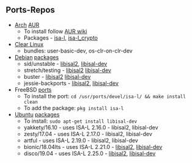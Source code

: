 ## Ports-Repos

* [Arch](https://www.archlinux.org/) [AUR](https://aur.archlinux.org/)
    - To install follow [AUR wiki](https://wiki.archlinux.org/index.php/Arch_User_Repository#Installing_packages)
    - Packages -
      [isa-l](https://aur.archlinux.org/packages/isa-l/),
      [isa-l_crypto](https://aur.archlinux.org/packages/isa-l_crypto/)
* [Clear Linux](https://clearlinux.org)
    - bundles: user-basic-dev, os-clr-on-clr-dev
* [Debian](https://www.debian.org) [packages](https://www.debian.org/distrib/packages)
    - sid/unstable -
      [libisal2](https://packages.debian.org/sid/libisal2),
      [libisal-dev](https://packages.debian.org/sid/libisal-dev)
    - stretch/testing -
      [libisal2](https://packages.debian.org/stretch/libisal2)
      [libisal-dev](https://packages.debian.org/stretch/libisal-dev)
    - buster -
      [libisal2](https://packages.debian.org/buster/libisal2)
      [libisal-dev](https://packages.debian.org/buster/libisal-dev)
    - jessie-backports -
      [libisal2](https://packages.debian.org/jessie-backports/libisal2),
      [libisal-dev](https://packages.debian.org/jessie-backports/libisal-dev)
* FreeBSD [ports](http://www.freshports.org/devel/isa-l/)
    - To install the port: `cd /usr/ports/devel/isa-l/ && make install clean`
    - To add the package: `pkg install isa-l`
* [Ubuntu](https://www.ubuntu.com/) [packages](http://packages.ubuntu.com)
    - To install: `sudo apt-get install libisal-dev`
    - yakkety/16.10 - uses ISA-L 2.16.0 - libisal2, libisal-dev
    - zesty/17.04 - uses ISA-L 2.17.0 - libisal2, libisal-dev
    - artful - uses ISA-L 2.19.0 - libisal2, libisal-dev
    - bionic/18.04lts - uses ISA-L 2.21.0 -
      [libisal2](https://packages.ubuntu.com/bionic/libisal2),
      [libisal-dev](https://packages.ubuntu.com/bionic/libisal-dev)
    - disco/19.04 - uses ISA-L 2.25.0 -
      [libisal2](https://packages.ubuntu.com/disco/libisal2),
      [libisal-dev](https://packages.ubuntu.com/disco/libisal-dev)
